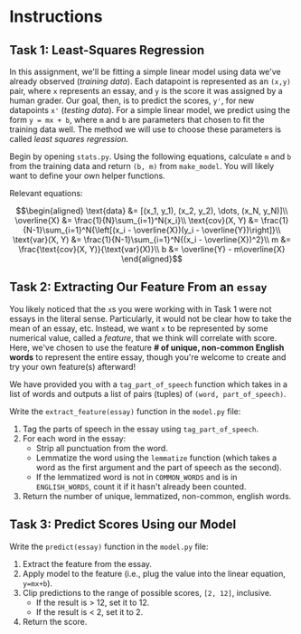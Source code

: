 # Instructions

## Task 1: Least-Squares Regression
In this assignment, we'll be fitting a simple linear model using data we've already observed (*training data*). Each datapoint is represented as an `(x,y)` pair, where `x` represents an essay, and `y` is the score it was assigned by a human grader. Our goal, then, is to predict the scores, `y'`, for new datapoints `x'` (*testing data*). For a simple linear model, we predict using the form `y = mx + b`, where `m` and `b` are parameters that chosen to fit the training data well. The method we will use to choose these parameters is called *least squares regression*.

Begin by opening `stats.py`.  Using the following equations,
calculate `m` and `b` from the training data and return `(b, m)` from `make_model`.  You will likely want to define your own
helper functions.

Relevant equations:

$$\begin{aligned}
\text{data} &= [(x_1, y_1), (x_2, y_2), \dots, (x_N, y_N)]\\
\overline{X} &= \frac{1}{N}\sum_{i=1}^N{x_i}\\
\text{cov}(X, Y) &= \frac{1}{N-1}\sum_{i=1}^N{\left[(x_i - \overline{X})(y_i - \overline{Y})\right]}\\
\text{var}(X, Y) &= \frac{1}{N-1}\sum_{i=1}^N{(x_i - \overline{X})^2}\\
m &= \frac{\text{cov}(X, Y)}{\text{var}(X)}\\
b &= \overline{Y} - m\overline{X}
\end{aligned}$$


## Task 2: Extracting Our Feature From an `essay`
You likely noticed that the `x`s you were working with in Task 1 were not essays in the literal sense. Particularly, it would not be clear how to take the mean of an essay, etc. Instead, we want `x` to be represented by some numerical value, called a *feature*, that we think will correlate with score. Here, we've chosen to use the feature **# of unique, non-common English words** to represent the entire essay, though you're welcome to create and try your own feature(s) afterward!

We have provided you with a `tag_part_of_speech` function which takes in a list of words and outputs a list of pairs (tuples) of `(word, part_of_speech)`.

Write the `extract_feature(essay)` function in the `model.py` file:
  1. Tag the parts of speech in the essay using `tag_part_of_speech`.
  2. For each word in the essay:
      - Strip all punctuation from the word.
      - Lemmatize the word using the `lemmatize` function (which
      takes a word as the first argument and the part of speech
      as the second).
      - If the lemmatized word is not in `COMMON_WORDS` and is in `ENGLISH_WORDS`, count it if it hasn't already been counted.
  3. Return the number of unique, lemmatized, non-common, english words.

## Task 3: Predict Scores Using our Model
Write the `predict(essay)` function in the `model.py` file:
  1. Extract the feature from the essay.
  2. Apply model to the feature (i.e., plug the value into the linear equation, `y=mx+b`).
  3. Clip predictions to the range of possible scores, `[2, 12]`, inclusive.
      - If the result is > 12, set it to 12.
      - If the result is < 2, set it to 2.
  4. Return the score.